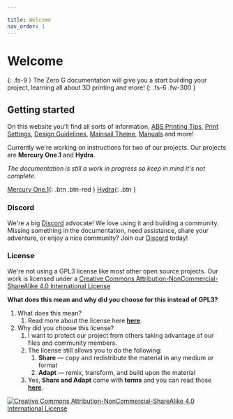```yaml
---

title: Welcome
nav_order: 1
---
```


# Welcome
{: .fs-9 }
The Zero G documentation will give you a start building your project, learning all about 3D printing and more!
{: .fs-6 .fw-300 }

## Getting started
On this website you'll find all sorts of information, [ABS Printing Tips](/manual/print/abs), [Print Settings](/standard/print/settings), [Design Guidelines](/standard/cad/guidelines), [Mainsail Theme](/klipper/mainsail/theme), [Manuals](/manual/build/) and more!

Currently we're working on instructions for two of our projects. Our projects are **Mercury One.1** and **Hydra**.

*The documentation is still a work in progress so keep in mind it's not complete.*

[Mercury One.1](/manual/build/mercury_eva/){: .btn .btn-red } [Hydra](/manual/build/hydra/){: .btn }

### Discord

We're a big [<i class="bi bi-discord"></i> Discord](https://discord.io/zerog) advocate! We love using it and building a community. Missing something in the documentation, need assistance, share your adventure, or enjoy a nice community? Join our [<i class="bi bi-discord"></i> Discord](https://discord.io/zerog) today!

### License

We're not using a GPL3 license like most other open source projects. 
Our work is licensed under a [Creative Commons Attribution-NonCommercial-ShareAlike 4.0 International License](http://creativecommons.org/licenses/by-nc-sa/4.0/)

**What does this mean and why did you choose for this instead of GPL3?**

1. What does this mean?
   1. Read more about the license here **[here](http://creativecommons.org/licenses/by-nc-sa/4.0/)**.
2. Why did you choose this license?
   1. I want to protect our project from others taking advantage of our files and community members.
   2. The license still allows you to do the following:
      1. **Share** — copy and redistribute the material in any medium or format
      2. **Adapt** — remix, transform, and build upon the material
   3. Yes, **Share and Adapt** come with **terms** and you can read those **[here](http://creativecommons.org/licenses/by-nc-sa/4.0/)**.

[![Creative Commons Attribution-NonCommercial-ShareAlike 4.0 International License](https://i.creativecommons.org/l/by-nc-sa/4.0/88x31.png)](http://creativecommons.org/licenses/by-nc-sa/4.0/)

<!-- ## Projects we're working on

### Higher resolution image

Hovering an image with your mouse will show a zoom icon <i class="bi bi-zoom-in"></i> after opening the image you can either click 'CLOSE' or anywhere on the screen to close the pop-up.


### Mercury 1.1

Read more about Mercury 1.1 [here](#)
{: .fs-3 .fw-300 }

### Hydra

Read more about Hydra [here](/manual/build/hydra).
{: .fs-3 .fw-300 }

[![Side overview](assets/images/renders/hydra_bird.png)](#lightbox__item_1){: .lightbox_wrapper}

<div onclick="location.href='##';"  id="lightbox__item_1"  class="lightbox__item">
    <div class="lightbox__content">
    <div class="lightbox__titlebar"></div>
        <a href="#" class="close"></a>
        <img src="assets/images/renders/hydra_bird.png" alt="Side overview">
    </div>
</div>

<div class="code-example" markdown="1">
<details markdown="block">
  <summary>
    More Hydra screenshots
  </summary>

Front view
{: .fs-3 .fw-300 }

[![hydra_front](assets/images/renders/hydra_front.png)](#lightbox__item_2){: .lightbox_wrapper}

<div onclick="location.href='##';"  id="lightbox__item_2"  class="lightbox__item">
    <div class="lightbox__content">
    <div class="lightbox__titlebar"></div>
        <a href="#" class="close"></a>
        <img src="assets/images/renders/hydra_front.png" alt="hydra_front">
    </div>
</div>

---

Back view
{: .fs-3 .fw-300 }

[![hydra_back](assets/images/renders/hydra_back.png)](#lightbox__item_3){: .lightbox_wrapper}

<div onclick="location.href='##';"  id="lightbox__item_3"  class="lightbox__item">
    <div class="lightbox__content">
    <div class="lightbox__titlebar"></div>
        <a href="#" class="close"></a>
        <img src="assets/images/renders/hydra_back.png" alt="hydra_back">
    </div>
</div>

---

Top view
{: .fs-3 .fw-300 }

[![hydra_top](assets/images/renders/hydra_top.png)](#lightbox__item_4){: .lightbox_wrapper}

<div onclick="location.href='##';"  id="lightbox__item_4"  class="lightbox__item">
    <div class="lightbox__content">
    <div class="lightbox__titlebar"></div>
        <a href="#" class="close"></a>
        <img src="assets/images/renders/hydra_top.png" alt="hydra_top">
    </div>
</div>

---

Bare Hydra components
{: .fs-3 .fw-300 }

[![hydra_bare](assets/images/renders/hydra_bare.png)](#lightbox__item_5){: .lightbox_wrapper}

<div onclick="location.href='##';"  id="lightbox__item_5"  class="lightbox__item">
    <div class="lightbox__content">
    <div class="lightbox__titlebar"></div>
        <a href="#" class="close"></a>
        <img src="assets/images/renders/hydra_bare.png" alt="hydra_bare">
    </div>
</div>
</details>
</div>



### Electronics Enclosure

Read more about the Electronics Enclosure [Soon](#).
{: .fs-3 .fw-300 }

[![electronics_bird](assets/images/renders/electronics_bird.png)](#lightbox__item_6){: .lightbox_wrapper}

<div onclick="location.href='##';"  id="lightbox__item_6"  class="lightbox__item">
    <div class="lightbox__content">
    <div class="lightbox__titlebar"></div>
        <a href="#" class="close"></a>
        <img src="assets/images/renders/electronics_bird.png" alt="electronics_bird">
    </div>
</div>

<div class="code-example" markdown="1">
<details markdown="block">
  <summary>
    More Electronics Enclosure screenshots
  </summary>

Front view
{: .fs-3 .fw-300 }

[![electronics_front](assets/images/renders/electronics_front.png)](#lightbox__item_7){: .lightbox_wrapper}

<div onclick="location.href='##';"  id="lightbox__item_7"  class="lightbox__item">
    <div class="lightbox__content">
    <div class="lightbox__titlebar"></div>
        <a href="#" class="close"></a>
        <img src="assets/images/renders/electronics_front.png" alt="electronics_front">
    </div>
</div>

---

Back view
{: .fs-3 .fw-300 }

[![electronics_back](assets/images/renders/electronics_back.png)](#lightbox__item_8){: .lightbox_wrapper}

<div onclick="location.href='##';"  id="lightbox__item_8"  class="lightbox__item">
    <div class="lightbox__content">
    <div class="lightbox__titlebar"></div>
        <a href="#" class="close"></a>
        <img src="assets/images/renders/electronics_back.png" alt="electronics_back">
    </div>
</div>

---

Top view
{: .fs-3 .fw-300 }

[![electronics_top](assets/images/renders/electronics_top.png)](#lightbox__item_9){: .lightbox_wrapper}

<div onclick="location.href='##';"  id="lightbox__item_9"  class="lightbox__item">
    <div class="lightbox__content">
    <div class="lightbox__titlebar"></div>
        <a href="#" class="close"></a>
        <img src="assets/images/renders/electronics_top.png" alt="electronics_top">
    </div>
</div>

---

Bottom view
{: .fs-3 .fw-300 }

[![electronics_bottom](assets/images/renders/electronics_bottom.png)](#lightbox__item_10){: .lightbox_wrapper}

<div onclick="location.href='##';"  id="lightbox__item_10"  class="lightbox__item">
    <div class="lightbox__content">
    <div class="lightbox__titlebar"></div>
        <a href="#" class="close"></a>
        <img src="assets/images/renders/electronics_bottom.png" alt="electronics_bottom">
    </div>
</div>
</details>
</div> -->